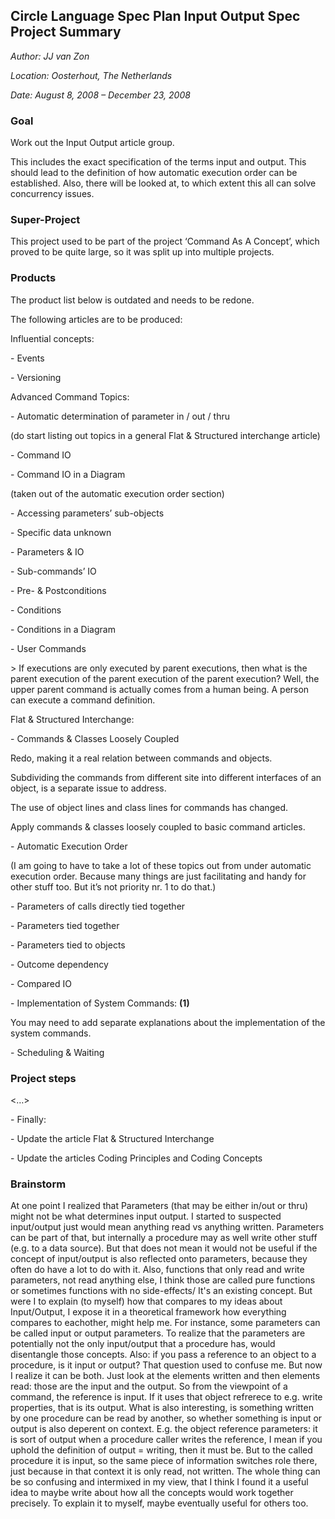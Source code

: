 ﻿**Circle Language Spec Plan
Input Output Spec
Project Summary**
---------------------------

*Author: JJ van Zon*

*Location: Oosterhout, The Netherlands*

*Date: August 8, 2008 – December 23, 2008*

### **Goal**
Work out the Input Output article group.

This includes the exact specification of the terms input and output. This should lead to the definition of how automatic execution order can be established. Also, there will be looked at, to which extent this all can solve concurrency issues.
### **Super-Project**
This project used to be part of the project ‘Command As A Concept’, which proved to be quite large, so it was split up into multiple projects.
### **Products**
The product list below is outdated and needs to be redone.

The following articles are to be produced:

Influential concepts:

\- Events

\- Versioning

Advanced Command Topics:

\- Automatic determination of parameter in / out / thru

(do start listing out topics in a general Flat & Structured interchange article)

\- Command IO

\- Command IO in a Diagram

(taken out of the automatic execution order section)

\- Accessing parameters’ sub-objects

\- Specific data unknown

\- Parameters & IO

\- Sub-commands’ IO

\- Pre- & Postconditions

\- Conditions

\- Conditions in a Diagram

\- User Commands

\> If executions are only executed by parent executions, then what is the parent execution of the parent execution of the parent execution? Well, the upper parent command is actually comes from a human being. A person can execute a command definition.

Flat & Structured Interchange:

\- Commands & Classes Loosely Coupled

Redo, making it a real relation between commands and objects.

Subdividing the commands from different site into different interfaces of an object, is a separate issue to address.

The use of object lines and class lines for commands has changed.

Apply commands & classes loosely coupled to basic command articles.

\- Automatic Execution Order

(I am going to have to take a lot of these topics out from under automatic execution order. Because many things are just facilitating and handy for other stuff too. But it’s not priority nr. 1 to do that.)

\- Parameters of calls directly tied together

\- Parameters tied together

\- Parameters tied to objects

\- Outcome dependency

\- Compared IO

\- Implementation of System Commands: **(1)**

You may need to add separate explanations about the implementation of the system commands.

\- Scheduling & Waiting
### **Project steps**
<…>

\- Finally:

\- Update the article Flat & Structured Interchange

\- Update the articles Coding Principles and Coding Concepts
### **Brainstorm**
At one point I realized that Parameters (that may be either in/out or thru) might not be what determines input output. I started to suspected input/output just would mean anything read vs anything written. Parameters can be part of that, but internally a procedure may as well write other stuff (e.g. to a data source). But that does not mean it would not be useful if the concept of input/output is also reflected onto parameters, because they often do have a lot to do with it. Also, functions that only read and write parameters, not read anything else, I think those are called pure functions or sometimes functions with no side-effects/ It's an existing concept. But were I to explain (to myself) how that compares to my ideas about Input/Output, I expose it in a theoretical framework how everything compares to eachother, might help me. For instance, some parameters can be called input or output parameters. To realize that the parameters are potentially not the only input/output that a procedure has, would disentangle those concepts. Also: if you pass a reference to an object to a procedure, is it input or output? That question used to confuse me. But now I realize it can be both. Just look at the elements written and then elements read: those are the input and the output. So from the viewpoint of a command, the reference is input. If it uses that object refrerece to e.g. write properties, that is its output. What is also interesting, is something written by one procedure can be read by another, so whether something is input or output is also deperent on context. E.g. the object reference parameters: it is sort of output when a procedure caller writes the reference, I mean if you uphold the definition of output = writing, then it must be. But to the called procedure it is input, so the same piece of information switches role there, just because in that context it is only read, not written. The whole thing can be so confusing and intermixed in my view, that I think I found it a useful idea to maybe write about how all the concepts would work together precisely. To explain it to myself, maybe eventually useful for others too.
